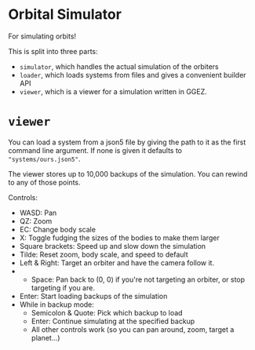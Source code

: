 # Orbital Simulator

For simulating orbits!

This is split into three parts:

* `simulator`, which handles the actual simulation of the orbiters
* `loader`, which loads systems from files and gives a convenient builder API
* `viewer`, which is a viewer for a simulation written in GGEZ.

# `viewer`

You can load a system from a json5 file by giving the path to it as the first command line argument. If none is given it defaults to `"systems/ours.json5"`.

The viewer stores up to 10,000 backups of the simulation. You can rewind to any of those points.

Controls:

* WASD: Pan
* QZ: Zoom
* EC: Change body scale
* X: Toggle fudging the sizes of the bodies to make them larger
* Square brackets: Speed up and slow down the simulation
* Tilde: Reset zoom, body scale, and speed to default
* Left & Right: Target an orbiter and have the camera follow it.
* * Space: Pan back to (0, 0) if you're not targeting an orbiter, or stop targeting if you are.
* Enter: Start loading backups of the simulation
* While in backup mode:
  * Semicolon & Quote: Pick which backup to load
  * Enter: Continue simulating at the specified backup
  * All other controls work (so you can pan around, zoom, target a planet...)